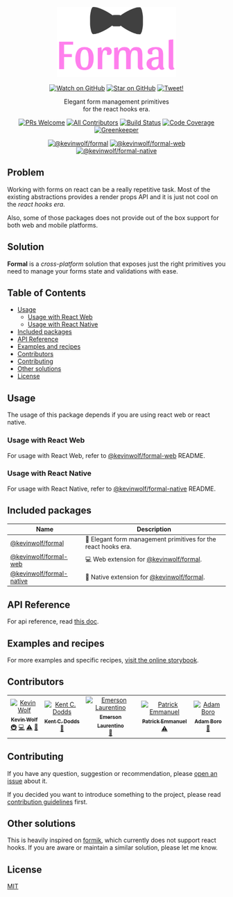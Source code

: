 <p align="center">
<!-- START banner -->
<img alt="Kevin Wolf formal" src="./other/banner.png" width="276" height="161" />
<!-- END banner -->
</p>

<p align="center">
<!-- START social-badges -->
<a href="https://github.com/kevinwolfcr/formal/watchers"><img src="https://img.shields.io/github/watchers/kevinwolfcr/formal.svg?style=social" alt="Watch on GitHub" /></a>
<a href="https://github.com/kevinwolfcr/formal/stargazers"><img src="https://img.shields.io/github/stars/kevinwolfcr/formal.svg?style=social" alt="Star on GitHub" /></a>
<a href="https://twitter.com/intent/tweet?text=Check out formal, an elegant cross-platform form management primitives for the react hooks era. https://github.com/kevinwolfcr/formal"><img src="https://img.shields.io/twitter/url/https/github.com/kevinwolfcr/formal.svg?style=social" alt="Tweet!" /></a>
<!-- END social-badges -->
</p>

<p align="center">
<!-- START description -->
Elegant form management primitives<br />for the react hooks era.
<!-- END description -->
</p>

<p align="center">
<!-- START status-badges -->
<a href="http://makeapullrequest.com"><img src="https://img.shields.io/badge/PRs-welcome-brightgreen.svg?style=flat-square" alt="PRs Welcome" /></a>
<a href="#contributors"><img src="https://img.shields.io/badge/all_contributors-5-blue.svg?style=flat-square" alt="All Contributors" /></a>
<a href="https://travis-ci.org/kevinwolfcr/formal"><img src="https://img.shields.io/travis/kevinwolfcr/formal.svg?style=flat-square" alt="Build Status" /></a>
<a href="https://codecov.io/github/kevinwolfcr/formal"><img src="https://img.shields.io/codecov/c/github/kevinwolfcr/formal.svg?style=flat-square" alt="Code Coverage" /></a>
<a href="https://greenkeeper.io"><img src="https://badges.greenkeeper.io/kevinwolfcr/formal.svg?style=flat-square" alt="Greenkeeper" /></a>
<!-- END status-badges -->
</p>

<p align="center">
<!-- START npm-badges -->
<a href="https://npmjs.com/package/@kevinwolf/formal"><img src="https://img.shields.io/npm/v/@kevinwolf/formal.svg?label=@kevinwolf/formal&style=flat-square" alt="@kevinwolf/formal"></a>
<a href="https://npmjs.com/package/@kevinwolf/formal-web"><img src="https://img.shields.io/npm/v/@kevinwolf/formal-web.svg?label=@kevinwolf/formal-web&style=flat-square" alt="@kevinwolf/formal-web"></a>
<a href="https://npmjs.com/package/@kevinwolf/formal-native"><img src="https://img.shields.io/npm/v/@kevinwolf/formal-native.svg?label=@kevinwolf/formal-native&style=flat-square" alt="@kevinwolf/formal-native"></a>
<!-- END npm-badges -->
</p>

## Problem

<!-- START the-problem -->

Working with forms on react can be a really repetitive task. Most of the existing abstractions provides a render props API and it is just not cool on the _react hooks era_.

Also, some of those packages does not provide out of the box support for both web and mobile platforms.

<!-- END the-problem -->

## Solution

<!-- START the-solution -->

**Formal** is a _cross-platform_ solution that exposes just the right primitives you need to manage your forms state and validations with ease.

<!-- END the-solution -->

## Table of Contents

<!-- START doctoc generated TOC please keep comment here to allow auto update -->
<!-- DON'T EDIT THIS SECTION, INSTEAD RE-RUN doctoc TO UPDATE -->

- [Usage](#usage)
  - [Usage with React Web](#usage-with-react-web)
  - [Usage with React Native](#usage-with-react-native)
- [Included packages](#included-packages)
- [API Reference](#api-reference)
- [Examples and recipes](#examples-and-recipes)
- [Contributors](#contributors)
- [Contributing](#contributing)
- [Other solutions](#other-solutions)
- [License](#license)

<!-- END doctoc generated TOC please keep comment here to allow auto update -->

## Usage

<!-- START usage -->

The usage of this package depends if you are using react web or react native.

### Usage with React Web

For usage with React Web, refer to [@kevinwolf/formal-web](./packages/formal-web) README.

### Usage with React Native

For usage with React Native, refer to [@kevinwolf/formal-native](./packages/formal-native) README.

<!-- END usage -->

## Included packages

| Name                                                 | Description                                                                               |
| ---------------------------------------------------- | ----------------------------------------------------------------------------------------- |
| [@kevinwolf/formal](./packages/formal)               | 👔 Elegant form management primitives for the react hooks era.                            |
| [@kevinwolf/formal-web](./packages/formal-web)       | 💻 Web extension for [@kevinwolf/formal](https://npmjs.com/package/@kevinwolf/formal).    |
| [@kevinwolf/formal-native](./packages/formal-native) | 📱 Native extension for [@kevinwolf/formal](https://npmjs.com/package/@kevinwolf/formal). |

## API Reference

<!-- START api -->

For api reference, read [this doc](./docs/api-reference.md).

<!-- END api -->

## Examples and recipes

<!-- START examples -->

For more examples and specific recipes, [visit the online storybook](https://react-formal.netlify.com/).

<!-- END examples -->

## Contributors

<!-- ALL-CONTRIBUTORS-LIST:START - Do not remove or modify this section -->
<!-- prettier-ignore -->
<table><tr><td align="center"><a href="https://kevinwolf.me"><img src="https://avatars2.githubusercontent.com/u/3157426?v=4" width="100px;" alt="Kevin Wolf"/><br /><sub><b>Kevin Wolf</b></sub></a><br /><a href="#infra-kevinwolfcr" title="Infrastructure (Hosting, Build-Tools, etc)">🚇</a> <a href="https://github.com/kevinwolfcr/formal/commits?author=kevinwolfcr" title="Code">💻</a> <a href="https://github.com/kevinwolfcr/formal/commits?author=kevinwolfcr" title="Tests">⚠️</a> <a href="https://github.com/kevinwolfcr/formal/commits?author=kevinwolfcr" title="Documentation">📖</a></td><td align="center"><a href="https://kentcdodds.com"><img src="https://avatars0.githubusercontent.com/u/1500684?v=4" width="100px;" alt="Kent C. Dodds"/><br /><sub><b>Kent C. Dodds</b></sub></a><br /><a href="#ideas-kentcdodds" title="Ideas, Planning, & Feedback">🤔</a></td><td align="center"><a href="https://twitter.com/elaurent_"><img src="https://avatars2.githubusercontent.com/u/10627086?v=4" width="100px;" alt="Emerson Laurentino"/><br /><sub><b>Emerson Laurentino</b></sub></a><br /><a href="https://github.com/kevinwolfcr/formal/commits?author=emersonlaurentino" title="Documentation">📖</a></td><td align="center"><a href="http://inempatrick.com"><img src="https://avatars0.githubusercontent.com/u/22380117?v=4" width="100px;" alt="Patrick Emmanuel"/><br /><sub><b>Patrick Emmanuel</b></sub></a><br /><a href="https://github.com/kevinwolfcr/formal/commits?author=the-bionic" title="Tests">⚠️</a></td><td align="center"><a href="https://adamboro.com/"><img src="https://avatars0.githubusercontent.com/u/7383192?v=4" width="100px;" alt="Adam Boro"/><br /><sub><b>Adam Boro</b></sub></a><br /><a href="https://github.com/kevinwolfcr/formal/commits?author=adekbadek" title="Documentation">📖</a></td></tr></table>

<!-- ALL-CONTRIBUTORS-LIST:END -->

## Contributing

<!-- START contributing -->

If you have any question, suggestion or recommendation, please [open an issue](issues/new) about it.

If you decided you want to introduce something to the project, please read [contribution guidelines](./docs/contributing.md) first.

<!-- END contributing -->

## Other solutions

<!-- START other-solutions -->

This is heavily inspired on [formik](https://github.com/jaredpalmer/formik), which currently does not support react hooks. If you are aware or maintain a similar solution, please let me know.

<!-- END other-solutions -->

## License

[MIT](./LICENSE)

```

```
